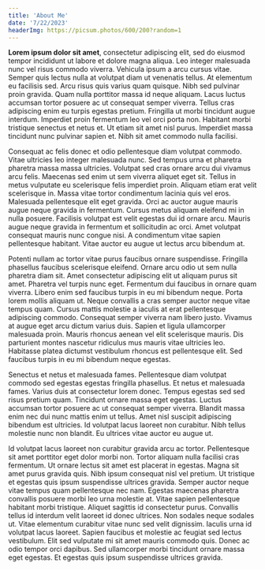 ```yaml
---
title: 'About Me'
date: '7/22/2023'
headerImg: https://picsum.photos/600/200?random=1
---
```


**Lorem ipsum dolor sit amet**, consectetur adipiscing elit, sed do eiusmod tempor incididunt ut labore et dolore magna aliqua. Leo integer malesuada nunc vel risus commodo viverra. Vehicula ipsum a arcu cursus vitae. Semper quis lectus nulla at volutpat diam ut venenatis tellus. At elementum eu facilisis sed. Arcu risus quis varius quam quisque. Nibh sed pulvinar proin gravida. Quam nulla porttitor massa id neque aliquam. Lacus luctus accumsan tortor posuere ac ut consequat semper viverra. Tellus cras adipiscing enim eu turpis egestas pretium. Fringilla ut morbi tincidunt augue interdum. Imperdiet proin fermentum leo vel orci porta non. Habitant morbi tristique senectus et netus et. Ut etiam sit amet nisl purus. Imperdiet massa tincidunt nunc pulvinar sapien et. Nibh sit amet commodo nulla facilisi.

Consequat ac felis donec et odio pellentesque diam volutpat commodo. Vitae ultricies leo integer malesuada nunc. Sed tempus urna et pharetra pharetra massa massa ultricies. Volutpat sed cras ornare arcu dui vivamus arcu felis. Maecenas sed enim ut sem viverra aliquet eget sit. Tellus in metus vulputate eu scelerisque felis imperdiet proin. Aliquam etiam erat velit scelerisque in. Massa vitae tortor condimentum lacinia quis vel eros. Malesuada pellentesque elit eget gravida. Orci ac auctor augue mauris augue neque gravida in fermentum. Cursus metus aliquam eleifend mi in nulla posuere. Facilisis volutpat est velit egestas dui id ornare arcu. Mauris augue neque gravida in fermentum et sollicitudin ac orci. Amet volutpat consequat mauris nunc congue nisi. A condimentum vitae sapien pellentesque habitant. Vitae auctor eu augue ut lectus arcu bibendum at.

Potenti nullam ac tortor vitae purus faucibus ornare suspendisse. Fringilla phasellus faucibus scelerisque eleifend. Ornare arcu odio ut sem nulla pharetra diam sit. Amet consectetur adipiscing elit ut aliquam purus sit amet. Pharetra vel turpis nunc eget. Fermentum dui faucibus in ornare quam viverra. Libero enim sed faucibus turpis in eu mi bibendum neque. Porta lorem mollis aliquam ut. Neque convallis a cras semper auctor neque vitae tempus quam. Cursus mattis molestie a iaculis at erat pellentesque adipiscing commodo. Consequat semper viverra nam libero justo. Vivamus at augue eget arcu dictum varius duis. Sapien et ligula ullamcorper malesuada proin. Mauris rhoncus aenean vel elit scelerisque mauris. Dis parturient montes nascetur ridiculus mus mauris vitae ultricies leo. Habitasse platea dictumst vestibulum rhoncus est pellentesque elit. Sed faucibus turpis in eu mi bibendum neque egestas.

Senectus et netus et malesuada fames. Pellentesque diam volutpat commodo sed egestas egestas fringilla phasellus. Et netus et malesuada fames. Varius duis at consectetur lorem donec. Tempus egestas sed sed risus pretium quam. Tincidunt ornare massa eget egestas. Luctus accumsan tortor posuere ac ut consequat semper viverra. Blandit massa enim nec dui nunc mattis enim ut tellus. Amet nisl suscipit adipiscing bibendum est ultricies. Id volutpat lacus laoreet non curabitur. Nibh tellus molestie nunc non blandit. Eu ultrices vitae auctor eu augue ut.

Id volutpat lacus laoreet non curabitur gravida arcu ac tortor. Pellentesque sit amet porttitor eget dolor morbi non. Tortor aliquam nulla facilisi cras fermentum. Ut ornare lectus sit amet est placerat in egestas. Magna sit amet purus gravida quis. Nibh ipsum consequat nisl vel pretium. Ut tristique et egestas quis ipsum suspendisse ultrices gravida. Semper auctor neque vitae tempus quam pellentesque nec nam. Egestas maecenas pharetra convallis posuere morbi leo urna molestie at. Vitae sapien pellentesque habitant morbi tristique. Aliquet sagittis id consectetur purus. Convallis tellus id interdum velit laoreet id donec ultrices. Non sodales neque sodales ut. Vitae elementum curabitur vitae nunc sed velit dignissim. Iaculis urna id volutpat lacus laoreet. Sapien faucibus et molestie ac feugiat sed lectus vestibulum. Elit sed vulputate mi sit amet mauris commodo quis. Donec ac odio tempor orci dapibus. Sed ullamcorper morbi tincidunt ornare massa eget egestas. Et egestas quis ipsum suspendisse ultrices gravida.